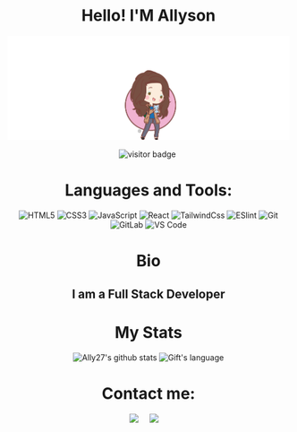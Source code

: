 <div align="center">

<h1> Hello! I'M Allyson</h1>

<picture >
 <img alt="Photo of Ally Logo" src=".\assets\images\MeowMer-01 (4).png" width ="800">
</picture>

![visitor badge](https://visitor-badge.glitch.me/badge?page_id=Ally27.visitor-badge&left_color=purple&right_color=blue&left_text=Hello%20Visitors)
<img>

# Languages and Tools:

![HTML5](https://img.shields.io/badge/-HTML5-%23E44D27?style=flat-square&logo=html5&logoColor=ffffff)
![CSS3](https://img.shields.io/badge/-CSS3-%231572B6?style=flat-square&logo=css3)
![JavaScript](https://img.shields.io/badge/-JavaScript-%23F7DF1C?style=flat-square&logo=javascript&logoColor=000000&labelColor=%23F7DF1C&color=%23FFCE5A)
![React](https://img.shields.io/badge/-React-%23282C34?style=flat-square&logo=react)
![TailwindCss](https://img.shields.io/badge/-TailwindCss-%231a202c?style=flat-square&logo=tailwind-css)
![ESlint](https://img.shields.io/badge/-ESLint-%234B32C3?style=flat-square&logo=eslint)
![Git](https://img.shields.io/badge/-Git-%23F05032?style=flat-square&logo=git&logoColor=%23ffffff)
![GitLab](https://img.shields.io/badge/-GitLab-FCA121?style=flat-square&logo=gitlab)
![VS Code](https://img.shields.io/badge/-VSCode-%23007ACC?style=flat-square&logo=visual-studio-code)

<!-- (Will update this later, last updated on: 4.16.23) -->
# Bio

<h2>I am a Full Stack Developer </h2>

# My Stats

![Ally27's github stats](https://github-readme-stats.vercel.app/api?username=Ally27&show_icons=true&theme=dracula)
 <img src="https://github-readme-stats.vercel.app/api/top-langs?username=Ally27&langs_count=10&show_icons=true&locale=en&layout=compact&theme=dracula" alt="Gift's language" height="192px"  width="500px"/>


# Contact me:
<p>
  <a target="_blank"href="https://www.linkedin.com/in/allyson-gonzales-94485a250/"><img src="https://img.shields.io/badge/linkedin-%230077B5.svg?&style=for-the-badge&logo=linkedin&logoColor=white" /></a>&nbsp;&nbsp;&nbsp;&nbsp;
  <a href="mailto:allysonmg21@gmail.com?subject=Hello%20Ileri,%20From%20Github"><img src="https://img.shields.io/badge/gmail-%23D14836.svg?&style=for-the-badge&logo=gmail&logoColor=white" /></a>&nbsp;&nbsp;&nbsp;&nbsp;
</p>
</div>

<!--
**Ally27/Ally27** is a ✨ _special_ ✨ repository because its `README.md` (this file) appears on your GitHub profile.

Here are some ideas to get you started:

- 🔭 I’m currently working on ...
- 🌱 I’m currently learning ...
- 👯 I’m looking to collaborate on ...
- 🤔 I’m looking for help with ...
- 💬 Ask me about ...
- 📫 How to reach me: ...
- 😄 Pronouns: ...
- ⚡ Fun fact: ...
-->

